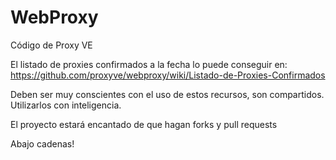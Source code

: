 WebProxy
========

Código de Proxy VE

El listado de proxies confirmados a la fecha lo puede conseguir en: 
https://github.com/proxyve/webproxy/wiki/Listado-de-Proxies-Confirmados

Deben ser muy conscientes con el uso de estos recursos, son compartidos. Utilizarlos con inteligencia.

El proyecto estará encantado de que hagan forks y pull requests 

Abajo cadenas!

